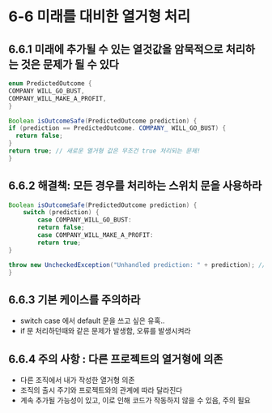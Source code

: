 # 6-6 미래를 대비한 열거형 처리

## 6.6.1 미래에 추가될 수 있는 열것값을 암묵적으로 처리하는 것은 문제가 될 수 있다

```java
enum PredictedOutcome {
COMPANY WILL_GO_BUST,
COMPANY_WILL_MAKE_A_PROFIT,
}

Boolean isOutcomeSafe(PredictedOutcome prediction) {
if (prediction == PredictedOutcome. COMPANY_ WILL_GO_BUST) {
  return false;
}
return true; // 새로운 열거형 값은 무조건 true 처리되는 문제!
}

```


## 6.6.2 해결책: 모든 경우를 처리하는 스위치 문을 사용하라

```java
Boolean isOutcomeSafe(PredictedOutcome prediction) {
	switch (prediction) {
		case COMPANY_WILL_GO_BUST:
		return false;
		case COMPANY_WILL_MAKE_A_PROFIT:
		return true;
}

throw new UncheckedException("Unhandled prediction: " + prediction); // 처리되지 못한 열거형 값이 있다면 오류
}
```

## 6.6.3 기본 케이스를 주의하라
* switch case 에서 default 문을 쓰고 싶은 유혹..
* if 문 처리하던때와 같은 문제가 발생함, 오류를 발생시켜라

## 6.6.4 주의 사항 : 다른 프로젝트의 열거형에 의존
* 다른 조직에서 내가 작성한 열거형 의존
* 조직의 출시 주기와 프로젝트와의 관계에 따라 달라진다
* 계속 추가될 가능성이 있고, 이로 인해 코드가 작동하지 않을 수 있음, 주의 필요












